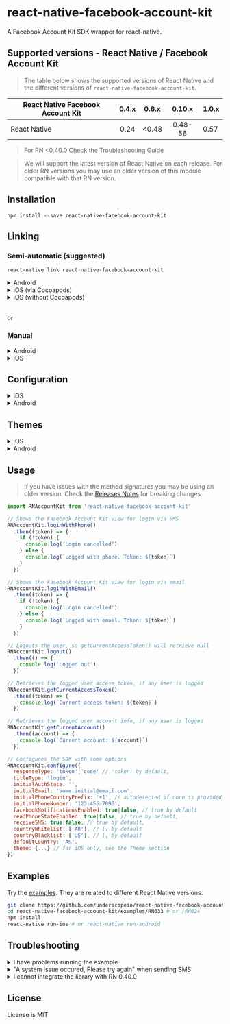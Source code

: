# react-native-facebook-account-kit

A Facebook Account Kit SDK wrapper for react-native.

## Supported versions - React Native / Facebook Account Kit

> The table below shows the supported versions of React Native and the different versions of `react-native-facebook-account-kit`.

| React Native Facebook Account Kit | 0.4.x | 0.6.x | 0.10.x  | 1.0.x |
| --------------------------------- | :---: | :---: | :-----: | ----- |
| React Native                      | 0.24  | <0.48 | 0.48-56 | 0.57  |

> For RN <0.40.0 Check the Troubleshooting Guide

> We will support the latest version of React Native on each release. For older RN versions you may use an older version of this module compatible with that RN version.

## Installation

```shell
npm install --save react-native-facebook-account-kit
```

## Linking

### Semi-automatic (suggested)

```shell
react-native link react-native-facebook-account-kit
```

<details>
    <summary>Android</summary>

- _Done!_

</details>

<details>
    <summary>iOS (via Cocoapods)</summary>

1.  Undo changes in iOS folder (which were made by `react-native-link`) in order to avoid duplicate compilations

        git checkout ios

2.  Add `RNAccountKit` Pod to your Podfile (if you don't have a podfile follow [these](http://facebook.github.io/react-native/docs/0.51/integration-with-existing-apps.html#configuring-cocoapods-dependencies) instructions)

    ```diff
    target 'MyApp' do
      ...
    +  pod 'RNAccountKit', :path => '../node_modules/react-native-facebook-account-kit/ios'
      ...
    end
    ```

3.  Run `pod install` in your `ios` folder

</details>

<details>
    <summary>iOS (without Cocoapods)</summary>

1.  Open your project with XCode

2.  Open with Finder the `node_modules/react-native-facebook-account-kit/ios` folder

3.  Drag and drop `AccountKit.framework` and `AccountKitStrings.bundle` from Finder to your project in XCode (**IMPORTANT**: select the **"Copy items if needed"** option)

</details>

<br/>

or

### Manual

<details>
    <summary>Android</summary>
<br/>

1.  In `android/app/src/main/res/values/strings.xml`

```xml
...
  <string name="fb_app_id">YOUR_FACEBOOK_APP_ID</string>
  <string name="ak_client_token">YOUR_CLIENT_TOKEN</string>
```

2.  In `android/app/src/main/AndroidManifest.xml`

```xml
...
<application>
    ...
    <meta-data
        android:name="com.facebook.sdk.ApplicationId"
        android:value="@string/fb_app_id" />
    <meta-data
        android:name="com.facebook.accountkit.ApplicationName"
        android:value="@string/app_name" />
    <meta-data
        android:name="com.facebook.accountkit.ClientToken"
        android:value="@string/ak_client_token" />
    ...
</application>
...
```

3.  Check the `RNAccountKitPackage` is registered in your `MainApplication.java` file. This should be done by `react-native link` but sometimes it doesn't. You should see something like the following

```java
  @Override
  protected List<ReactPackage> getPackages() {
      return Arrays.<ReactPackage>asList(
          new MainReactPackage(),
          new RNAccountKitPackage() // <-- the package is registered
      );
  }
```

This is the minimal required configuration. Take a look to the [Account Kit documentation for Android](https://developers.facebook.com/docs/accountkit/android) for a more detailed guide.

</details>

<details>
    <summary>iOS</summary>

- _A PR including iOS manual linking instructions is welcome_
  </details>

## Configuration

<details>
    <summary>iOS</summary>
    <br/>

Add your Facebook credentials to your project's `Info.plist` file

```xml
  <plist version="1.0">
    <dict>
      ...
      <key>FacebookAppID</key>
      <string>{your-app-id}</string>
      <key>AccountKitClientToken</key>
      <string>{your-account-kit-client-token}</string>
      <key>CFBundleURLTypes</key>
      <array>
        <dict>
          <key>CFBundleURLSchemes</key>
          <array>
            <string>ak{your-app-id}</string>
          </array>
        </dict>
      </array>
      ...
    </dict>
  </plist>
```

_This is the minimal required configuration. Take a look to the [Account Kit documentation for iOS](https://developers.facebook.com/docs/accountkit/ios) for a more detailed guide._

</details>

<details>
    <summary>Android</summary>
    <br/>

1.  In `android/app/src/main/res/values/strings.xml`

```xml
...
<string name="fb_app_id">YOUR_FACEBOOK_APP_ID</string>
<string name="ak_client_token">YOUR_CLIENT_TOKEN</string>
```

2.  In `android/app/src/main/AndroidManifest.xml`

```xml
...
<application>
    ...
    <meta-data
        android:name="com.facebook.sdk.ApplicationId"
        android:value="@string/fb_app_id" />
    <meta-data
        android:name="com.facebook.accountkit.ApplicationName"
        android:value="@string/app_name" />
    <meta-data
        android:name="com.facebook.accountkit.ClientToken"
        android:value="@string/ak_client_token" />
    ...
</application>
...
```

3.  Check the `RNAccountKitPackage` is registered in your `MainApplication.java` file. This should be done by `react-native link` but sometimes it doesn't. You should see something like the following

```java
@Override
protected List<ReactPackage> getPackages() {
    return Arrays.<ReactPackage>asList(
        new MainReactPackage(),
        new RNAccountKitPackage() // <-- the package is registered
    );
}
```

_This is the minimal required configuration. Take a look to the [Account Kit documentation for Android](https://developers.facebook.com/docs/accountkit/android) for a more detailed guide._

#### (Optional) Exclude backup for Access Tokens on Android >= 6.0

As per this [documentation](https://developers.facebook.com/docs/accountkit/accesstokens), Account Kit does not support automated backup (introduced in Android 6.0). The following steps will exclude automated backup

1.  Create a file `android/app/src/main/res/xml/backup_config.xml` that contains the follwoing:

```java
<?xml version="1.0" encoding="utf-8"?>
<full-backup-content>
  <exclude domain="sharedpref" path="com.facebook.accountkit.AccessTokenManager.SharedPreferences.xml"/>
</full-backup-content>
```

2.  In your `AndroidManifest.xml` add the following to exclude backup of Account Kit's Access Token.

```java
<application
  //other configurations here
  android:fullBackupContent="@xml/backup_config" // add this line
>
```

</details>

## Themes

<details>
    <summary>iOS</summary>

<br/>

```javascript
import RNAccountKit, {
  Color,
  StatusBarStyle,
} from 'react-native-facebook-account-kit'

RNAccountKit.configure({
  ...,
  theme: {
    // Background
    backgroundColor: Color.rgba(0, 120, 0, 0.1),
    backgroundImage: 'background.png',
    // Button
    buttonBackgroundColor: Color.rgba(0, 153, 0, 1.0),
    buttonBorderColor: Color.rgba(0, 255, 0, 1),
    buttonTextColor: Color.rgba(0, 255, 0, 1),
    // Button disabled
    buttonDisabledBackgroundColor: Color.rgba(100, 153, 0, 0.5),
    buttonDisabledBorderColor: Color.rgba(100, 153, 0, 0.5),
    buttonDisabledTextColor: Color.rgba(100, 153, 0, 0.5),
    // Header
    headerBackgroundColor: Color.rgba(0, 153, 0, 1.0),
    headerButtonTextColor: Color.rgba(0, 153, 0, 0.5),
    headerTextColor: Color.rgba(0, 255, 0, 1),
    // Input
    inputBackgroundColor: Color.rgba(0, 255, 0, 1),
    inputBorderColor: Color.hex('#ccc'),
    inputTextColor: Color.hex('#0f0'),
    // Others
    iconColor: Color.rgba(0, 255, 0, 1),
    textColor: Color.hex('#0f0'),
    titleColor: Color.hex('#0f0'),
    // Header
    statusBarStyle: StatusBarStyle.LightContent, // or StatusBarStyle.Default
  }
})
```

> To see the statusBarStyle reflected you must set the **UIViewControllerBasedStatusBarAppearance** property to **true** on your app's _Info.plist_ file.
> You can do it from XCode <img width="507" alt="screen shot 2016-08-02 at 11 44 07 am" src="https://cloud.githubusercontent.com/assets/1652196/17332979/0fa632b2-58a7-11e6-9aa3-a669ae44f2e6.png">

</details>

<details>
    <summary>Android</summary>

<br/>

> Check [this commit](https://github.com/underscopeio/react-native-facebook-account-kit/commit/77df35ae20f251e7c29285e8820da2ff498d9400) to see how it's done in our sample app

1.  In your application _styles.xml_ file (usually located in _android/app/src/main/res/values_ folder) create a **Theme** with the following schema

```xml
<style name="LoginThemeYellow" parent="Theme.AccountKit">
    <item name="com_accountkit_primary_color">#f4bf56</item>
    <item name="com_accountkit_primary_text_color">@android:color/white</item>
    <item name="com_accountkit_secondary_text_color">#44566b</item>
    <item name="com_accountkit_status_bar_color">#ed9d00</item>

    <item name="com_accountkit_input_accent_color">?attr/com_accountkit_primary_color</item>
    <item name="com_accountkit_input_border_color">?attr/com_accountkit_primary_color</item>
</style>
```

> See the full set of customizable fields [here](https://developers.facebook.com/docs/accountkit/android/customizing)

2.  In your app _AndroidManifest.xml_ file (usually under _android/app/src/main_ folder) set that **Theme** to the **AccountKitActivity**

```xml
<manifest xmlns:android="http://schemas.android.com/apk/res/android"
    xmlns:tools="http://schemas.android.com/tools" <-- Add this line
    ...>

    <!-- Set the AccountKitActivity theme -->
    <activity
      tools:replace="android:theme"
      android:name="com.facebook.accountkit.ui.AccountKitActivity"
      android:theme="@style/LoginThemeYellow" />

</manifest>
```

</details>

## Usage

> If you have issues with the method signatures you may be using an older version. Check the [Releases Notes](https://github.com/underscopeio/react-native-facebook-account-kit/releases) for breaking changes

```javascript
import RNAccountKit from 'react-native-facebook-account-kit'

// Shows the Facebook Account Kit view for login via SMS
RNAccountKit.loginWithPhone()
  .then((token) => {
    if (!token) {
      console.log('Login cancelled')
    } else {
      console.log(`Logged with phone. Token: ${token}`)
    }
  })

// Shows the Facebook Account Kit view for login via email
RNAccountKit.loginWithEmail()
  .then((token) => {
    if (!token) {
      console.log('Login cancelled')
    } else {
      console.log(`Logged with email. Token: ${token}`)
    }
  })

// Logouts the user, so getCurrentAccessToken() will retrieve null
RNAccountKit.logout()
  .then(() => {
    console.log('Logged out')
  })

// Retrieves the logged user access token, if any user is logged
RNAccountKit.getCurrentAccessToken()
  .then((token) => {
    console.log(`Current access token: ${token}`)
  })

// Retrieves the logged user account info, if any user is logged
RNAccountKit.getCurrentAccount()
  .then((account) => {
    console.log(`Current account: ${account}`)
  })

// Configures the SDK with some options
RNAccountKit.configure({
  responseType: 'token'|'code' // 'token' by default,
  titleType: 'login',
  initialAuthState: '',
  initialEmail: 'some.initial@email.com',
  initialPhoneCountryPrefix: '+1', // autodetected if none is provided
  initialPhoneNumber: '123-456-7890',
  facebookNotificationsEnabled: true|false, // true by default
  readPhoneStateEnabled: true|false, // true by default,
  receiveSMS: true|false, // true by default,
  countryWhitelist: ['AR'], // [] by default
  countryBlacklist: ['US'], // [] by default
  defaultCountry: 'AR',
  theme: {...} // for iOS only, see the Theme section
})
```

## Examples

Try the [examples](https://github.com/underscopeio/react-native-facebook-account-kit/tree/master/examples).
They are related to different React Native versions.

```bash
git clone https://github.com/underscopeio/react-native-facebook-account-kit
cd react-native-facebook-account-kit/examples/RN033 # or /RN024
npm install
react-native run-ios # or react-native run-android
```

## Troubleshooting

<details>
    <summary>I have problems running the example</summary>
<br/>

If you have trouble running any example try the following:

1.  Move the example out of the repo
2.  Remove this package local dependency from `package.json`
    ```diff
    -    "react-native-facebook-account-kit": "file:../.."
    ```
3.  Run <code>npm install --save react-native-facebook-account-kit</code>

4.  Re-run <code>react-native run-android</code> or <code>react-native run-ios</code>

</details>

<details>
    <summary>"A system issue occured, Please try again" when sending SMS</summary>  
<br/>

A. Check your `FacebookAppID` and `AccountKitClientToken` on iOS `Info.plist` and Android `strings.xml` are correct

B. If you have enabled the **client access token flow in fb account kit dashboard**, then `responseType` should be set to `code` when calling `configure`

```javascript
// Configures the SDK with some options
RNAccountKit.configure({
    responseType: 'code'
    ...
})
```

Issue: [#68](https://github.com/underscopeio/react-native-facebook-account-kit/issues/68)

</details>

<details>
    <summary>I cannot integrate the library with RN 0.40.0</summary>  
<br/>

A. Modify the `android/build.gradle` file to override the `com.facebook.android:account-kit-sdk` library with `com.facebook.android:account-kit-sdk:4.15.0` and the `compileSdkVersion` and `buildToolsVersion` as depicted below

```java
subprojects { subproject ->
    afterEvaluate{
        dependencies {
            compile ('com.facebook.android:account-kit-sdk:4.15.0'){
                force = true
                exclude group: 'com.parse.bolts', module: 'bolts-android';
                exclude group: 'com.parse.bolts', module: 'bolts-applinks';
                exclude group: 'com.parse.bolts', module: 'bolts-tasks';
            }
        }

        if(subproject.name == 'react-native-facebook-account-kit') {
            android {
                compileSdkVersion 23
                buildToolsVersion "23.0.3"
            }
        }
    }
}
```

</details>

## License

License is MIT
